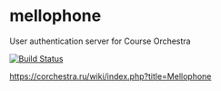 # mellophone
User authentication server for Course Orchestra

[![Build Status](https://ci.corchestra.ru/buildStatus/icon?job=mellophone-trunk)](https://ci.corchestra.ru/job/mellophone-trunk)


https://corchestra.ru/wiki/index.php?title=Mellophone
